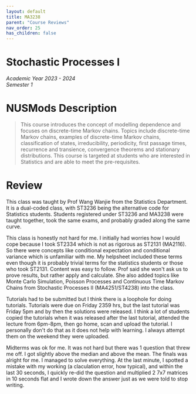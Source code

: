 ```yaml
---
layout: default
title: MA3238
parent: "Course Reviews"
nav_order: 25
has_children: false
---
```


# Stochastic Processes I
*Academic Year 2023 - 2024*  
*Semester 1*

# NUSMods Description
> This course introduces the concept of modelling dependence and focuses on discrete-time Markov chains. Topics include discrete-time Markov chains, examples of discrete-time Markov chains, classification of states, irreducibility, periodicity, first passage times, recurrence and transience, convergence theorems and stationary distributions. This course is targeted at students who are interested in Statistics and are able to meet the pre-requisites.

# Review
This class was taught by Prof Wang Wanjie from the Statistics Department. It is a dual-coded class, with ST3236 being the alternative code for Statistics students. Students registered under ST3236 and MA3238 were taught together, took the same exams, and probably graded along the same curve.

This class is honestly not hard for me. I initially had worries how I would cope because I took ST2334 which is not as rigorous as ST2131 (MA2116). So there were concepts like conditional expectation and conditional variance which is unfamiliar with me. My helpsheet included these terms even though it is probably trivial terms for the statistics students or those who took ST2131. Content was easy to follow. Prof said she won't ask us to prove results, but rather apply and calculate. She also added topics like Monte Carlo Simulation, Poisson Processes and Continuous Time Markov Chains from Stochastic Processes II (MA4251/ST4238) into the class.

Tutorials had to be submitted but I think there is a loophole for doing tutorials. Tutorials were due on Friday 2359 hrs, but the last tutorial was Friday 5pm and by then the solutions were released. I think a lot of students copied the tutorials when it was released after the last tutorial, attended the lecture from 6pm-8pm, then go home, scan and upload the tutorial. I personally don't do that as it does not help with learning. I always attempt them on the weekend they were uploaded. 

Midterms was ok for me. It was not hard but there was 1 question that threw me off. I got slightly above the median and above the mean. The finals was alright for me. I managed to solve everything. At the last minute, I spotted a mistake with my working (a claculation error, how typical), and within the last 30 seconds, I quickly re-did the question and multiplied 2 7x7 matrices in 10 seconds flat and I wrote down the answer just as we were told to stop writing.

